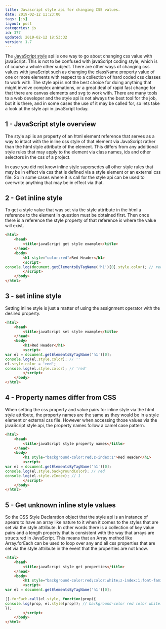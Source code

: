 ```yaml
---
title: Javascript style api for changing CSS values.
date: 2019-02-12 11:23:00
tags: [js]
layout: post
categories: js
id: 377
updated: 2019-02-12 18:53:32
version: 1.7
---
```


The [JavaScript style](https://developer.mozilla.org/en-US/docs/Web/API/HTMLElement/style) api is one way to go about changing css value with javaScript. This is not to be confused with javaScript coding style, which is of course a whole other subject. There are other ways of changing css values with javaScript such as changing the className property value of one or more elements with respect to a collection of hard coded css classes to work with. The style api is not the best choice for doing anything that might involve complex animations, or a great deal of rapid fast change for that there are canvas elements and svg to work with. There are many tools to a web developer and the style api is not always the best tool for the job, but it is there, and in some cases the use of it may be called for, so lets take a look at the style api in javaScript today.

<!-- more -->

## 1 - JavaScript style overview

The style api is an property of an html element reference that serves as a way to intact with the inline css style of that element via JavaScript rather than the html style attribute of the element. This differs from any additional style rules that may apply to the element via class names, ids and other selectors in the css of a project.

In case you did not know inline style supersedes all other style rules that may be in effect via css that is defined via a style element or an external css file. So in some cases where it is call for the style api can be used to overwrite anything that may be in effect via that.

## 2 - Get inline style

To get a style value that was set via the style attribute in the html a reference to the element in question must be obtained first. Then once there is a reference the style property of that reference is where the value will exist.

```html
<html>
    <head>
        <title>javaScript get style example</title>
    </head>
    <body>
        <h1 style="color:red">Red Header</h1>
        <script>
console.log(document.getElementsByTagName('h1')[0].style.color); // red
        </script>
    </body>
</html>
```

## 3 - set inline style

Setting inline style is just a matter of using the assignment operator with the desired property.

```html
<html>
    <head>
        <title>javaScript set style example</title>
    </head>
    <body>
        <h1>Red Header</h1>
        <script>
var el = document.getElementsByTagName('h1')[0];
console.log(el.style.color); // ''
el.style.color = 'red';
console.log(el.style.color); // 'red'
        </script>
    </body>
</html>
```

## 4 - Property names differ from CSS

When setting the css property and value pairs for inline style via the html style attribute, the property names are the same as they would be in a style element or external css file. However when accessing those values via the javaScript style api, the property names follow a camel case pattern.

```html
<html>
    <head>
        <title>javaScript style property names</title>
    </head>
    <body>
        <h1 style="background-color:red;z-index:1">Red Header</h1>
        <script>
var el = document.getElementsByTagName('h1')[0];
console.log(el.style.backgroundColor); // red
console.log(el.style.zIndex); // 1
        </script>
    </body>
</html>
```

## 5 - Get unknown inline style values

So the CSS Style Declaration object that the style api is an instance of apears to have an array like nature to it when it comes to the styles that are set via the style attribute. In other words there is a collection of key value pairs and a length property that is consistent with the way that arrays are structured in JavaScript. This means that an Array method like Array.forEach can be used to loop over any and all css properties that are set via the style attribute in the event that the properties are not know. 

```html
<html>
    <head>
        <title>javaScript style get properties</title>
    </head>
    <body>
        <h1 style="background-color:red;color:white;z-index:1;font-family:arial;">Header</h1>
        <script>
var el = document.getElementsByTagName('h1')[0];
 
[].forEach.call(el.style, function(prop){
console.log(prop, el.style[prop]); // background-color red color white...
});
        </script>
    </body>
</html>
```